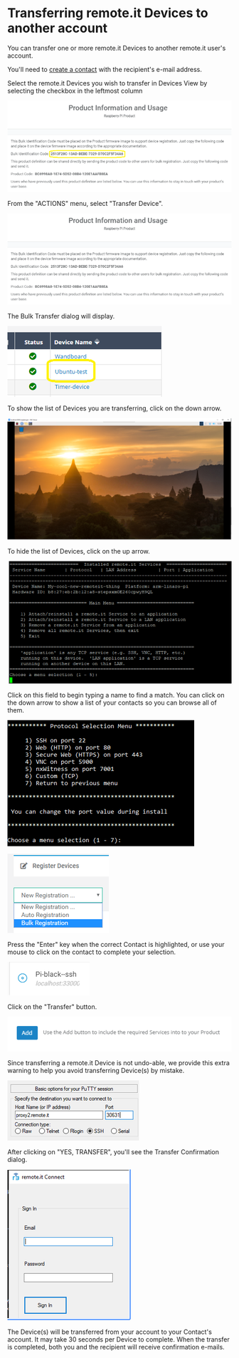 # Transferring remote.it Devices to another account

You can transfer one or more remote.it Devices to another remote.it user's account.

You'll need to [create a contact](managing-contacts/create-a-contact.md) with the recipient's e-mail address.

Select the remote.it Devices you wish to transfer in Devices View by selecting the checkbox in the leftmost column

![](../.gitbook/assets/image%20%28245%29.png)

From the "ACTIONS" menu, select "Transfer Device".

![](../.gitbook/assets/image%20%28258%29.png)

The Bulk Transfer dialog will display.  

![](../.gitbook/assets/image%20%2820%29.png)

To show the list of Devices you are transferring, click on the down arrow.

![](../.gitbook/assets/image%20%28235%29.png)

To hide the list of Devices, click on the up arrow.

![](../.gitbook/assets/image%20%28316%29.png)

Click on this field to begin typing a name to find a match.  You can click on the down arrow to show a list of your contacts so you can browse all of them.

![](../.gitbook/assets/image%20%28189%29.png)

![](../.gitbook/assets/image%20%28111%29.png)

Press the "Enter" key when the correct Contact is highlighted, or use your mouse to click on the contact to complete your selection.

![](../.gitbook/assets/image%20%28384%29.png)

Click on the "Transfer" button.

![](../.gitbook/assets/image%20%28342%29.png)

Since transferring a remote.it Device is not undo-able, we provide this extra warning to help you avoid transferring Device\(s\) by mistake.

![](../.gitbook/assets/image%20%28133%29.png)

After clicking on "YES, TRANSFER", you'll see the Transfer Confirmation dialog.

![](../.gitbook/assets/image%20%28277%29.png)

The Device\(s\) will be transferred from your account to your Contact's account.  It may take 30 seconds per Device to complete.  When the transfer is completed, both you and the recipient will receive confirmation e-mails.

